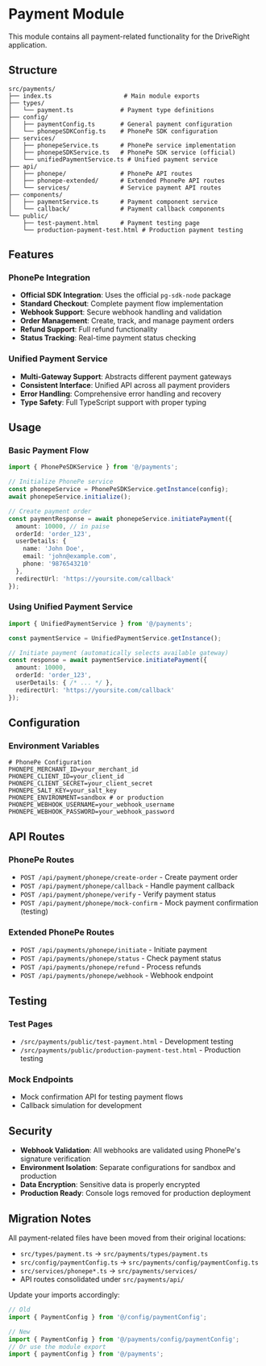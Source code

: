 # Payment Module

This module contains all payment-related functionality for the DriveRight application.

## Structure

```
src/payments/
├── index.ts                    # Main module exports
├── types/
│   └── payment.ts             # Payment type definitions
├── config/
│   ├── paymentConfig.ts       # General payment configuration
│   └── phonepeSDKConfig.ts    # PhonePe SDK configuration
├── services/
│   ├── phonepeService.ts      # PhonePe service implementation
│   ├── phonepeSDKService.ts   # PhonePe SDK service (official)
│   └── unifiedPaymentService.ts # Unified payment service
├── api/
│   ├── phonepe/               # PhonePe API routes
│   ├── phonepe-extended/      # Extended PhonePe API routes
│   └── services/              # Service payment API routes
├── components/
│   ├── paymentService.ts      # Payment component service
│   └── callback/              # Payment callback components
└── public/
    ├── test-payment.html      # Payment testing page
    └── production-payment-test.html # Production payment testing
```

## Features

### PhonePe Integration
- **Official SDK Integration**: Uses the official `pg-sdk-node` package
- **Standard Checkout**: Complete payment flow implementation
- **Webhook Support**: Secure webhook handling and validation
- **Order Management**: Create, track, and manage payment orders
- **Refund Support**: Full refund functionality
- **Status Tracking**: Real-time payment status checking

### Unified Payment Service
- **Multi-Gateway Support**: Abstracts different payment gateways
- **Consistent Interface**: Unified API across all payment providers
- **Error Handling**: Comprehensive error handling and recovery
- **Type Safety**: Full TypeScript support with proper typing

## Usage

### Basic Payment Flow

```typescript
import { PhonePeSDKService } from '@/payments';

// Initialize PhonePe service
const phonepeService = PhonePeSDKService.getInstance(config);
await phonepeService.initialize();

// Create payment order
const paymentResponse = await phonepeService.initiatePayment({
  amount: 10000, // in paise
  orderId: 'order_123',
  userDetails: {
    name: 'John Doe',
    email: 'john@example.com',
    phone: '9876543210'
  },
  redirectUrl: 'https://yoursite.com/callback'
});
```

### Using Unified Payment Service

```typescript
import { UnifiedPaymentService } from '@/payments';

const paymentService = UnifiedPaymentService.getInstance();

// Initiate payment (automatically selects available gateway)
const response = await paymentService.initiatePayment({
  amount: 10000,
  orderId: 'order_123',
  userDetails: { /* ... */ },
  redirectUrl: 'https://yoursite.com/callback'
});
```

## Configuration

### Environment Variables

```env
# PhonePe Configuration
PHONEPE_MERCHANT_ID=your_merchant_id
PHONEPE_CLIENT_ID=your_client_id
PHONEPE_CLIENT_SECRET=your_client_secret
PHONEPE_SALT_KEY=your_salt_key
PHONEPE_ENVIRONMENT=sandbox # or production
PHONEPE_WEBHOOK_USERNAME=your_webhook_username
PHONEPE_WEBHOOK_PASSWORD=your_webhook_password
```

## API Routes

### PhonePe Routes
- `POST /api/payment/phonepe/create-order` - Create payment order
- `POST /api/payment/phonepe/callback` - Handle payment callback
- `POST /api/payment/phonepe/verify` - Verify payment status
- `POST /api/payment/phonepe/mock-confirm` - Mock payment confirmation (testing)

### Extended PhonePe Routes
- `POST /api/payments/phonepe/initiate` - Initiate payment
- `POST /api/payments/phonepe/status` - Check payment status
- `POST /api/payments/phonepe/refund` - Process refunds
- `POST /api/payments/phonepe/webhook` - Webhook endpoint

## Testing

### Test Pages
- `/src/payments/public/test-payment.html` - Development testing
- `/src/payments/public/production-payment-test.html` - Production testing

### Mock Endpoints
- Mock confirmation API for testing payment flows
- Callback simulation for development

## Security

- **Webhook Validation**: All webhooks are validated using PhonePe's signature verification
- **Environment Isolation**: Separate configurations for sandbox and production
- **Data Encryption**: Sensitive data is properly encrypted
- **Production Ready**: Console logs removed for production deployment

## Migration Notes

All payment-related files have been moved from their original locations:
- `src/types/payment.ts` → `src/payments/types/payment.ts`
- `src/config/paymentConfig.ts` → `src/payments/config/paymentConfig.ts`
- `src/services/phonepe*.ts` → `src/payments/services/`
- API routes consolidated under `src/payments/api/`

Update your imports accordingly:
```typescript
// Old
import { PaymentConfig } from '@/config/paymentConfig';

// New
import { PaymentConfig } from '@/payments/config/paymentConfig';
// Or use the module export
import { paymentConfig } from '@/payments';
```
